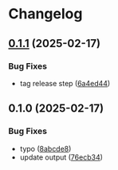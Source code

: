 # Changelog

## [0.1.1](https://github.com/holzgeist/release-please-tester/compare/release-please-tester-v0.1.0...release-please-tester-v0.1.1) (2025-02-17)


### Bug Fixes

* tag release step ([6a4ed44](https://github.com/holzgeist/release-please-tester/commit/6a4ed442587bd222102285061e4e2ababac0fdd8))

## 0.1.0 (2025-02-17)


### Bug Fixes

* typo ([8abcde8](https://github.com/holzgeist/release-please-tester/commit/8abcde8c3a23df57e22f4c5ae9ae41508ee2515b))
* update output ([76ecb34](https://github.com/holzgeist/release-please-tester/commit/76ecb34a878bbad0b5d2843fd308ca72359af2dd))
